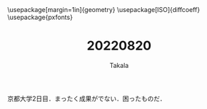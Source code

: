 ﻿---
title: 20220820
yesterday: 20220819
tomorrow: 20220821
days: 967
author: Takala
header-includes:
  - \usepackage[margin=1in]{geometry}
  - \usepackage[ISO]{diffcoeff}
  - \usepackage{pxfonts}
---


京都大学2日目．まったく成果がでない．困ったものだ．

